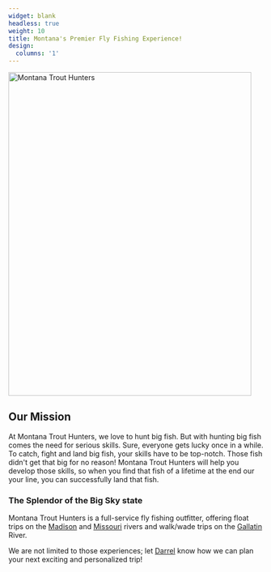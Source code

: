 ```yaml
---
widget: blank
headless: true
weight: 10
title: Montana's Premier Fly Fishing Experience!
design:
  columns: '1'
---
```


<img class="center-block img-responsive" height="640" width="480" alt="Montana Trout Hunters" src="/media/sharing.svg" />

## Our Mission

At Montana Trout Hunters, we love to hunt big fish. But with hunting big fish comes the need for serious skills. Sure, everyone gets lucky once in a while. To catch, fight and land big fish, your skills have to be top-notch. Those fish didn't get that big for no reason! Montana Trout Hunters will help you develop those skills, so when you find that fish of a lifetime at the end our your line, you can successfully land that fish.

### The Splendor of the Big Sky state

Montana Trout Hunters is a full-service fly fishing outfitter, offering float trips on the [Madison](/our-rivers/#madison-river) and [Missouri](/our-rivers/#missouri-river) rivers and walk/wade trips on the [Gallatin](/our-rivers/#gallatin-river) River.

We are not limited to those experiences; let [Darrel](/about/) know how we can plan your next exciting and personalized trip!

<div data-behold-id="fF1NfQr9i4oSZVYeMfud"></div>
<script src="https://w.behold.so/widget.js" type="module"></script>
